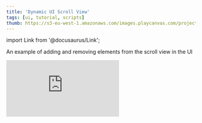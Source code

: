 ```yaml
---
title: 'Dynamic UI Scroll View'
tags: [ui, tutorial, scripts]
thumb: https://s3-eu-west-1.amazonaws.com/images.playcanvas.com/projects/12/734864/1DC6CB-image-75.jpg
---
```


import Link from '@docusaurus/Link';

An example of adding and removing elements from the scroll view in the UI

<div className="iframe-container">
    <iframe loading="lazy" src="https://playcanv.as/p/XIarUWAW/" title="Dynamic UI Scroll View" webkitallowfullscreen="true" mozallowfullscreen="true" allow="autoplay" allowfullscreen="true" allowvr="" scrolling="no" frameborder="0" />
</div>

<Link to='https://playcanvas.com/project/734864/'>Open Project ↗</Link>
